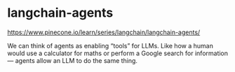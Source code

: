 # langchain-agents
https://www.pinecone.io/learn/series/langchain/langchain-agents/

We can think of agents as enabling “tools” for LLMs. Like how a human would use a calculator for maths or perform a Google search for information — agents allow an LLM to do the same thing.